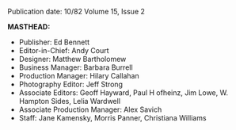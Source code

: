 Publication date: 10/82
Volume 15, Issue 2

**MASTHEAD:**
- Publisher: Ed Bennett
- Editor-in-Chief: Andy Court
- Designer: Matthew Bartholomew
- Business Manager: Barbara Burrell
- Production Manager: Hilary Callahan
- Photography Editor: Jeff Strong
- Associate Editors: Geoff Hayward, Paul H ofheinz, Jim Lowe, W. Hampton Sides, Lelia Wardwell
- Associate Production Manager: Alex Savich
- Staff: Jane Kamensky, Morris Panner, Christiana Williams

